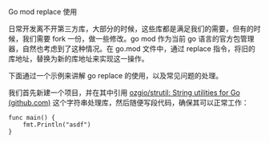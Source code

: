 Go mod replace 使用



日常开发离不开第三方库，大部分的时候，这些库都是满足我们的需要，但有的时候，我们需要 fork 一份，做一些修改。go mod 作为当前 go 语言的官方包管理器，自然也考虑到了这种情况。在 go.mod 文件中，通过 replace 指令，将旧的库地址，替换为新的库地址来实现这一操作。



下面通过一个示例来讲解 go replace 的使用，以及常见问题的处理。



我们首先新建一个项目，并在其中引用 [ozgio/strutil: String utilities for Go (github.com)](https://github.com/ozgio/strutil) 这个字符串处理库，然后随便写段代码，确保其可以正常工作：



```
func main() {
	fmt.Println("asdf")
}
```

